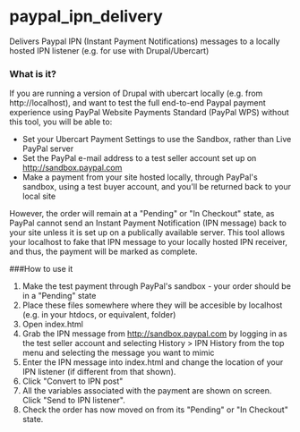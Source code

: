 # paypal_ipn_delivery
Delivers Paypal IPN (Instant Payment Notifications) messages to a locally hosted IPN listener (e.g. for use with Drupal/Ubercart)

### What is it?
If you are running a version of Drupal with ubercart locally (e.g. from http://localhost), and want to test the full end-to-end Paypal payment experience using PayPal Website Payments Standard (PayPal WPS) without this tool, you will be able to:
- Set your Ubercart Payment Settings to use the Sandbox, rather than Live PayPal server
- Set the PayPal e-mail address to a test seller account set up on http://sandbox.paypal.com
- Make a payment from your site hosted locally, through PayPal's sandbox, using a test buyer account, and you'll be returned back to your local site

However, the order will remain at a "Pending" or "In Checkout" state, as PayPal cannot send an Instant Payment Notification (IPN message) back to your site unless it is set up on a publically available server. This tool allows your localhost to fake that IPN message to your locally hosted IPN receiver, and thus, the payment will be marked as complete.

###How to use it
1. Make the test payment through PayPal's sandbox - your order should be in a "Pending" state
2. Place these files somewhere where they will be accesible by localhost (e.g. in your htdocs, or equivalent, folder)
3. Open index.html
4. Grab the IPN message from http://sandbox.paypal.com by logging in as the test seller account and selecting History > IPN History from the top menu and selecting the message you want to mimic
5. Enter the IPN message into index.html and change the location of your IPN listener (if different from that shown).
6. Click "Convert to IPN post"
7. All the variables associated with the payment are shown on screen. Click "Send to IPN listener".
8. Check the order has now moved on from its "Pending" or "In Checkout" state.
